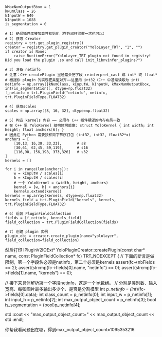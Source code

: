     kMaxNumOutputBbox = 1
    kNumClass = 26
    kInputW = 640
    kInputH = 1088
    is_segmentation = 0

    # 1) 确保插件库被加载并初始化（在外部只需做一次也可以）
    # 2) 获取 Creator
    registry = trt.get_plugin_registry()
    creator = registry.get_plugin_creator("YoloLayer_TRT", "1", "")
    if creator is None:
        raise RuntimeError("YoloLayer_TRT plugin not found in registry! Did you load the plugin .so and call init_libnvinfer_plugins?")

    # 3) 准备 netinfo
    # 注意：C++ createPlugin 里通常会把字段 reinterpret_cast 成 int* 或 float*
    # 根据你 plugin 的实现把类型对齐——这里用 int32（C++ 中通常读取为 int）
    netinfo = np.array([kNumClass, kInputW, kInputH, kMaxNumOutputBbox, int(is_segmentation)], dtype=np.float32)
    f_netinfo = trt.PluginField("netinfo", netinfo, trt.PluginFieldType.FLOAT32)

    # 4) 获取scales
    scales = np.array([8, 16, 32], dtype=np.float32)

    # 5) 构造 kernels 内容 —— 必须与 C++ 插件期望的内存布局一致
    # 在 C++ 里 YoloKernel 结构体可能像: struct YoloKernel { int width; int height; float anchors[6]; }
    # 因此在 Python 需要按相同字节序打包 (int32, int32, float32*x)
    anchors = [
        [10,13, 16,30, 33,23],       # s8
        [30,61, 62,45, 59,119],      # s16
        [116,90, 156,198, 373,326]   # s32
    ]
    kernels = []

    for i in range(len(anchors)):
        w = kInputW / scales[i]
        h = kInputH / scales[i]
        # 一个 YoloKernel = (width, height, anchors)
        kernel = [w, h] + anchors[i]
        kernels.extend(kernel)
    kernels = np.array(kernels, dtype=np.float32)    
    kernels_field = trt.PluginField("kernels", kernels, trt.PluginFieldType.FLOAT32) 

    # 6) 组装 PluginFieldCollection
    fields = [f_netinfo, kernels_field]
    field_collection = trt.PluginFieldCollection(fields)

    # 7) 创建 plugin 实例
    plugin_obj = creator.create_plugin(name="yololayer", field_collection=field_collection)


然后打印
IPluginV2IOExt* YoloPluginCreator::createPlugin(const char* name, const PluginFieldCollection* fc) TRT_NOEXCEPT {
  // 下面的断言是做限制，第一个字段名必须是netinfo，第二个必须是kernels
  assert(fc->nbFields == 2);
  assert(strcmp(fc->fields[0].name, "netinfo") == 0);
  assert(strcmp(fc->fields[1].name, "kernels") == 0);

  // 接下来具体解析第一个字段netinfo，这是一个int数组。
  // 分别是类别数、输入宽高、每张图片最多输出多少个、是否是分割模型
  int *p_netinfo = (int*)(fc->fields[0].data);
  int class_count = p_netinfo[0];
  int input_w = p_netinfo[1];
  int input_h = p_netinfo[2];
  int max_output_object_count = p_netinfo[3];
  bool is_segmentation = (bool)p_netinfo[4];


  std::cout << "max_output_object_count=" << max_output_object_count
          << std::endl;

你帮我看问题出在哪，得到max_output_object_count=1065353216
